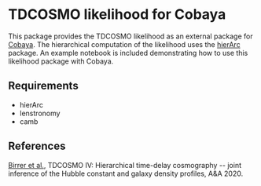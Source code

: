 # TDCOSMO likelihood for Cobaya

This package provides the TDCOSMO likelihood as an external package for [Cobaya](https://cobaya.readthedocs.io/en/latest/index.html). The hierarchical computation of the likelihood uses the [hierArc](https://hierarc.readthedocs.io/en/latest/) package. An example notebook is included demonstrating how to use this likelihood package with Cobaya.

## Requirements
 * hierArc
 * lenstronomy
 * camb

## References

[Birrer et al.](https://arxiv.org/abs/2007.02941), TDCOSMO IV: Hierarchical time-delay cosmography -- joint
inference of the Hubble constant and galaxy density profiles, A&A 2020.